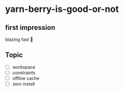 # yarn-berry-is-good-or-not

## first impression

blazing fast 🚀

## Topic

- [ ] workspace
- [ ] constraints
- [ ] offline cache
- [ ] zero install
